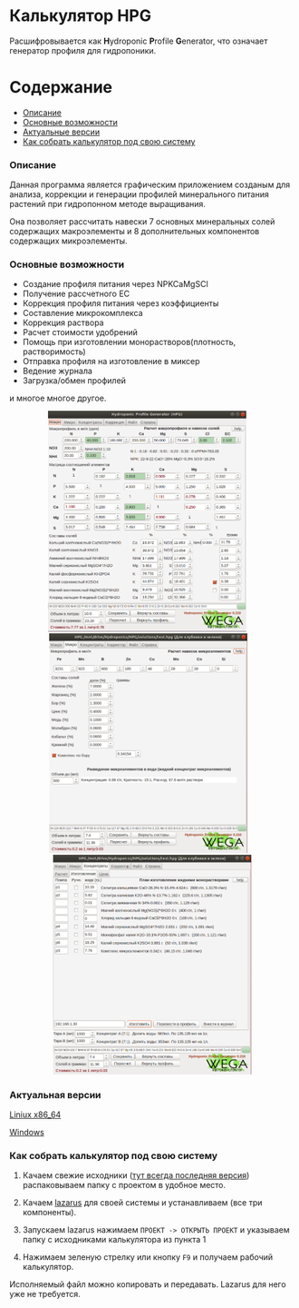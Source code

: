 # Калькулятор HPG

Расшифровывается как **H**ydroponic **P**rofile **G**enerator, что означает генератор профиля для гидропоники.

Содержание
=================
<!--ts-->
* [Описание](#overview)
* [Основные возможности](#main_funtions)
* [Актуальные версии](#versions)
* [Как собрать калькулятор под свою систему](#how_to_build)
<!--te-->
<a name="overview"></a>
### Описание
Данная программа является графическим приложением созданым для анализа, коррекции и генерации профилей минерального питания растений при гидропонном методе выращивания.

Она позволяет рассчитать навески 7 основных минеральных солей содержащих макроэлементы и 8 дополнительных компонентов содержащих микроэлементы.

<a name="main_funtions"></a>
### Основные возможности
* Создание профиля питания через NPKCaMgSCl
* Получение рассчетного ЕС
* Коррекция профиля питания через коэффициенты
* Составление микрокомплекса
* Коррекция раствора
* Расчет стоимости удобрений
* Помощь при изготовлении монорастворов(плотность, растворимость)
* Отправка профиля на изготовление в миксер
* Ведение журнала
* Загрузка/обмен профилей

и многое многое другое.
<div align="center">
<a href="images/calc.png"><img src="images/calc.png" width="350"></a> &emsp; <a href="images/micro.png"><img src="images/micro.png" width="350"></a>&emsp; <a href="images/mono_solutions.png"><img src="images/mono_solutions.png" width="350"></a>
</div>

<a name="versions"></a>
### Актуальная версии

[Liniux x86_64](https://github.com/siv237/HPG/raw/master/hpg)

[Windows](https://github.com/siv237/HPG/raw/master/hpg.exe)

<a name="how_to_build"></a>
### Как собрать калькулятор под свою систему
1. Качаем свежие исходники ([тут всегда последняя версия](https://github.com/siv237/HPG/archive/master.zip)) распаковываем папку с проектом в удобное место.

2. Качаем [lazarus](https://www.lazarus-ide.org/index.php?page=downloads) для своей системы и устанавливаем (все три компоненты).

3. Запускаем lazarus нажимаем `ПРОЕКТ -> ОТКРЫТЬ ПРОЕКТ` и указываем папку с исходниками калькулятора из пункта 1

4. Нажимаем зеленую стрелку или кнопку `F9` и получаем рабочий калькулятор.

Исполняемый файл можно копировать и передавать. Lazarus для него уже не требуется.

